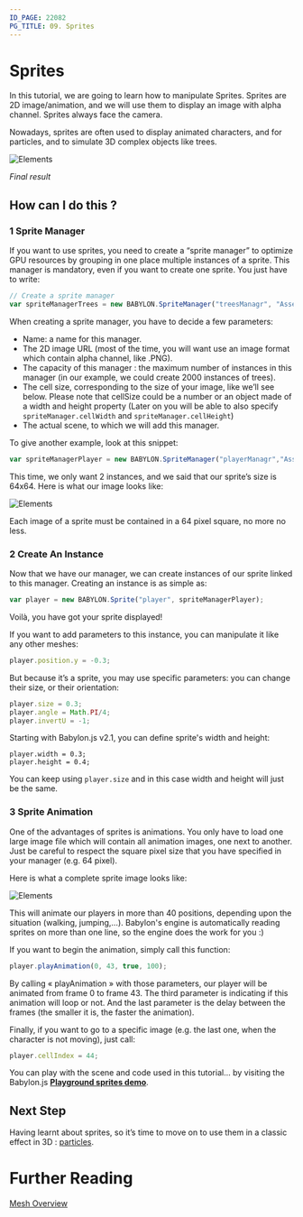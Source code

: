```yaml
---
ID_PAGE: 22082
PG_TITLE: 09. Sprites
---
```


# Sprites

In this tutorial, we are going to learn how to manipulate Sprites. Sprites are 2D image/animation, and we will use them to display an image with alpha channel. Sprites always face the camera.

Nowadays, sprites are often used to display animated characters, and for particles, and to simulate 3D complex objects like trees. 

![Elements](/img/how_to/Sprites/08.png)

_Final result_

## How can I do this ?

### 1 Sprite Manager

If you want to use sprites, you need to create a “sprite manager” to optimize GPU resources by grouping in one place multiple instances of a sprite.
This manager is mandatory, even if you want to create one sprite. You just have to write:

```javascript
// Create a sprite manager
var spriteManagerTrees = new BABYLON.SpriteManager("treesManagr", "Assets/Palm-arecaceae.png", 2000, 800, scene);
```

When creating a sprite manager, you have to decide a few parameters:
* Name: a name for this manager.
* The 2D image URL (most of the time, you will want use an image format which contain alpha channel, like .PNG).
* The capacity of this manager : the maximum number of instances in this manager (in our example, we could create 2000 instances of trees).
* The cell size, corresponding to the size of your image, like we’ll see below. Please note that cellSize could be a number or an object made of a width and height property (Later on you will be able to also specify `spriteManager.cellWidth` and `spriteManager.cellHeight`)
* The actual scene, to which we will add this manager.

To give another example, look at this snippet:
```javascript
var spriteManagerPlayer = new BABYLON.SpriteManager("playerManagr","Assets/Player.png", 2, {width: 64, height: 64}, scene);
```

This time, we only want 2 instances, and we said that our sprite’s size is 64x64. Here is what our image looks like:

![Elements](/img/how_to/Sprites/08-1.png)

Each image of a sprite must be contained in a 64 pixel square, no more no less.

### 2 Create An Instance

Now that we have our manager, we can create instances of our sprite linked to this manager. Creating an instance is as simple as:

```javascript
var player = new BABYLON.Sprite("player", spriteManagerPlayer);
```

Voilà, you have got your sprite displayed!

If you want to add parameters to this instance, you can manipulate it like any other meshes:
```javascript
player.position.y = -0.3;
```

But because it’s a sprite, you may use specific parameters: you can change their size, or their orientation:
```javascript
player.size = 0.3;
player.angle = Math.PI/4;
player.invertU = -1;
```

Starting with Babylon.js v2.1, you can define sprite's width and height:
```
player.width = 0.3;
player.height = 0.4;
```

You can keep using ```player.size``` and in this case width and height will just be the same.

### 3 Sprite Animation

One of the advantages of sprites is animations. You only have to load one large image file which will contain all animation images, one next to another. Just be careful to respect the square pixel size that you have specified in your manager (e.g. 64 pixel).

Here is what a complete sprite image looks like:

![Elements](/img/how_to/Sprites/08-2.png)

This will animate our players in more than 40 positions, depending upon the situation (walking, jumping,…). Babylon's engine is automatically reading sprites on more than one line, so the engine does the work for you :)

If you want to begin the animation, simply call this function:
```javascript
player.playAnimation(0, 43, true, 100);
```

By calling « playAnimation » with those parameters, our player will be animated from frame 0 to frame 43. The third parameter is indicating if this animation will loop or not. And the last parameter is the delay between the frames (the smaller it is, the faster the animation).

Finally, if you want to go to a specific image (e.g. the last one, when the character is not moving), just call:
```javascript
player.cellIndex = 44;
```

You can play with the scene and code used in this tutorial... by visiting the Babylon.js [**Playground sprites demo**]( https://www.babylonjs-playground.com/?8).

## Next Step
Having learnt about sprites, so it’s time to move on to use them in a classic effect in 3D : [particles](/babylon101/Particles).

# Further Reading

[Mesh Overview](/features/Shapes)


